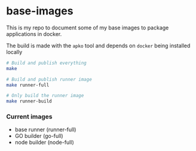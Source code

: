# base-images

This is my repo to document some of my base images to package applications in docker.


The build is made with the `apko` tool and depends on `docker` being installed locally


```Bash
# Build and publish everything
make

# Build and publish runner image
make runner-full

# Only build the runner image
make runner-build
```

### Current images

 - base runner (runner-full)
 - GO builder (go-full)
 - node builder (node-full)
